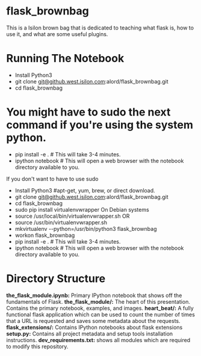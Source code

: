 flask_brownbag
==============

This is a Isilon brown bag that is dedicated to teaching what flask is, how to use it, and what are some useful plugins.

Running The Notebook
===================
* Install Python3
* git clone git@github.west.isilon.com:alord/flask_brownbag.git
* cd flask_brownbag
# You might have to sudo the next command if you're using the system python.
* pip install -e . # This will take 3-4 minutes.
* ipython notebook # This will open a web browser with the notebook directory available to you.

If you don't want to have to use sudo

* Install Python3 #apt-get, yum, brew, or direct download.
* git clone git@github.west.isilon.com:alord/flask_brownbag.git
* cd flask_brownbag
* sudo pip install virtualenvwrapper
On Debian systems
* source /usr/local/bin/virtualenvwrapper.sh
OR
* source /usr/bin/virtualenvwrapper.sh
* mkvirtualenv --python=/usr/bin/python3 flask_brownbag
* workon flask_brownbag
* pip install -e . # This will take 3-4 minutes.
* ipython notebook # This will open a web browser with the notebook directory available to you.

Directory Structure
===================
**the_flask_module.ipynb:** Primary IPython notebook that shows off the fundamentals of Flask.
**the_flask_module/:** The heart of this presentation. Contains the primary notebook, examples, and images.
**heart_beat/:** A fully functional flask application which can be used to count the number of times that a URL is requested and saves some metadata about the requests.
**flask_extensions/:** Contains IPython notebooks about flask extensions
**setup.py:** Contains all project metadata and setup tools installation instructions.
**dev_requirements.txt:** shows all modules which are required to modify this repository.

